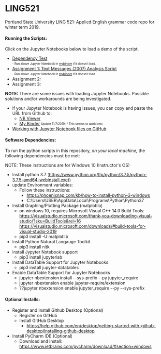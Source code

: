 # LING521
Portland State University LING 521: Applied English grammar code repo for winter term 2019.

#### Running the Scripts:
Click on the Jupyter Notebooks below to load a demo of the script.  

* [Dependency Test](https://github.com/steve3p0/LING521/blob/master/textmsg_analysis/test_dependencies.ipynb)<br>
<sub><sup>- Run above Jupyter Notebook in [mybinder](https://hub-binder.mybinder.ovh/user/steve3p0-ling521-fr3ttoni/notebooks/textmsg_analysis/test_dependencies.ipynb) if it doesn't load. </sup></sub><br>
* [Assignment 1: Text Messages (2007) Analysis Script](https://github.com/steve3p0/LING521/blob/master/textmsg_analysis/text_analysis.ipynb)<br>
<sub><sup>- Run above Jupyter Notebook in [mybinder](https://hub-binder.mybinder.ovh/user/steve3p0-ling521-fr3ttoni/notebooks/textmsg_analysis/text_analysis.ipynb) if it doesn't load. </sup></sub><br>
* Assignment 2:
* Assignment 3:

<B>NOTE:</B> There are some issues with loading Jupyter Notebooks.  Possible solutions and/or workarounds are being investigated.</sup></sub><br>
- If your Jupyter Notebook is having issues, you can copy and paste the URL from Github to:
    - [NB Viewer](http://nbviewer.jupyter.org/)
    - [My Binder](https://mybinder.org/) <sub><sup>Update 11/7/2019: * This seems to work best</sup></sub>
- [Working with Jupyter Notebook files on GitHub](https://help.github.com/en/github/managing-files-in-a-repository/working-with-jupyter-notebook-files-on-github)

#### Software Dependencies:<br>
To run the python scripts in this repository, <I>on your local machine</I>, the following dependencies must be met:

NOTE: These instructions are for Windows 10 (Instructor's OS)

- Install python 3.7 (https://www.python.org/ftp/python/3.7.5/python-3.7.5-amd64-webinstall.exe()
- update Environment variables:
    - Follow these instructions: 
        - https://phoenixnap.com/kb/how-to-install-python-3-windows
        - C:\Users\USER\AppData\Local\Programs\Python\Python37    
- Install Graphing/Plotting Package (matplotlib)
    - on windows 10, requires Microsoft Visual C++ 14.0 Build Tools:
    https://visualstudio.microsoft.com/thank-you-downloading-visual-studio/?sku=BuildTools&rel=16
    https://visualstudio.microsoft.com/downloads/#build-tools-for-visual-studio-2019
    - pip3 install -U matplotlib
- Install Python Natural Langauge Toolkit
    - pip3 install nltk
- Install Jypyter Notebook support
    - pip3 install jupyterlab
- Install DataTable Support for Jupyter Notebooks
    - pip3 install jupyter-datatables
- Enable DataTable Support for Jupyter Notebooks
    - jupyter nbextension install --sys-prefix --py jupyter_require
    - jupyter nbextension enable jupyter-require/extension
    - ??jupyter nbextension enable jupyter_require --py --sys-prefix
    
#### Optional Installs:
- Register and Install Github Desktop (Optional)
    - Register on GitHub
    - Install GitHub Desktop
        - https://help.github.com/en/desktop/getting-started-with-github-desktop/installing-github-desktop
- Install PyCharm IDE (Optional)
    - Download and install: 
    https://www.jetbrains.com/pycharm/download/#section=windows
    
    
    